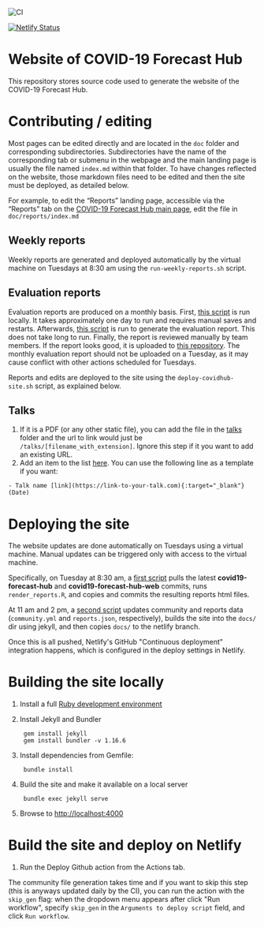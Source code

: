 ![CI](https://github.com/reichlab/covid19-forecast-hub-web/workflows/CI/badge.svg)

[![Netlify Status](https://api.netlify.com/api/v1/badges/41767ddf-f342-4622-b19a-e96e8c70d16f/deploy-status)](https://app.netlify.com/sites/covid19-forecast-hub/deploys)

# Website of COVID-19 Forecast Hub

This repository stores source code used to generate the website of the COVID-19 Forecast Hub.

# Contributing / editing

Most pages can be edited directly and are located in the `doc` folder and corresponding subdirectories. Subdirectories have the name of the corresponding tab or submenu in the webpage and the main landing page is usually the file named `index.md` within that folder. To have changes reflected on the website, those markdown files need to be edited and then the site must be deployed, as detailed below.

For example, to edit the “Reports” landing page, accessible via the “Reports” tab on the [COVID-19 Forecast Hub main page](https://covid19forecasthub.org/), edit the file in `doc/reports/index.md`

## Weekly reports

Weekly reports are generated and deployed automatically by the virtual machine on Tuesdays at 8:30 am using the `run-weekly-reports.sh` script.

## Evaluation reports

Evaluation reports are produced on a monthly basis. First, [this script](https://github.com/reichlab/covid19-forecast-evals/blob/main/reports/Query-scores-weekly-report_52.R) is run locally. It takes approximately one day to run and requires manual saves and restarts. Afterwards, [this script](https://github.com/reichlab/covid19-forecast-evals/blob/main/reports/Weekly-Model-Evaluation_v9.Rmd) is run to generate the evaluation report. This does not take long to run. Finally, the report is reviewed manually by team members. If the report looks good, it is uploaded to [this repository](https://github.com/reichlab/covid19-forecast-hub-web/tree/master/eval-reports). The monthly evaluation report should not be uploaded on a Tuesday, as it may cause conflict with other actions scheduled for Tuesdays.

Reports and edits are deployed to the site using the `deploy-covidhub-site.sh` script, as explained below.

## Talks

1. If it is a PDF (or any other static file), you can add the file in the [talks](https://github.com/reichlab/covid19-forecast-hub-web/tree/master/talks) folder and the url to link would just be `/talks/[filename_with_extension]`. Ignore this step if it you want to add an existing URL.  
1. Add an item to the list [here](https://github.com/reichlab/covid19-forecast-hub-web/blob/master/doc/talks/index.md). You can use the following line as a template if you want:
```
- Talk name [link](https://link-to-your-talk.com){:target="_blank"} (Date)
```

# Deploying the site

The website updates are done automatically on Tuesdays using a virtual machine. Manual updates can be triggered only with access to the virtual machine.

Specifically, on Tuesday at 8:30 am, a [first script](https://github.com/reichlab/covidModels/blob/master/aws-vm-scripts/run-weekly-reports.sh) pulls the latest **covid19-forecast-hub** and **covid19-forecast-hub-web** commits, runs `render_reports.R`, and copies and commits the resulting reports html files.

At 11 am and 2 pm, a [second script](https://github.com/reichlab/covidModels/blob/master/aws-vm-scripts/deploy-covidhub-site.sh) updates community and reports data (`community.yml` and `reports.json`, respectively), builds the site into the `docs/` dir using jekyll, and then copies `docs/` to the netlify branch.

Once this is all pushed, Netlify's GitHub "Continuous deployment" integration happens, which is configured in the deploy settings in Netlify.

# Building the site locally

1. Install a full [Ruby development environment](https://jekyllrb.com/docs/installation/)

1. Install Jekyll and Bundler

        gem install jekyll
        gem install bundler -v 1.16.6

1. Install dependencies from Gemfile:

        bundle install

1. Build the site and make it available on a local server

        bundle exec jekyll serve

1. Browse to [http://localhost:4000](http://localhost:4000)

# Build the site and deploy on Netlify

1. Run the Deploy Github action from the Actions tab.

The community file generation takes time and if you want to skip this step (this is anyways updated daily by the CI), you can run the action with the `skip_gen` flag: when the dropdown menu appears after click "Run workflow", specify `skip_gen` in the `Arguments to deploy script` field, and click `Run workflow`. 


